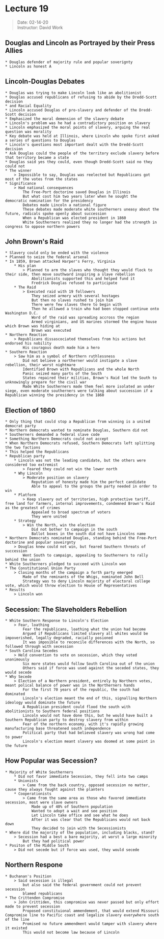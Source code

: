 # Lecture 19  
> Date: 02-14-20  
> Instructor: David Work  
  
## Douglas and Lincoln as Portrayed by their Press Allies  
    * Douglas defender of majority rule and popular soverignty  
    * Lincoln as honest A  
  
## Lincoln-Douglas Debates  
    * Douglas was trying to make Lincoln look like an abolitionist  
    * Douglas accused republicans of refusing to abide by the Dredd-Scott decision  
    * and Racial Equality  
    * Lincoln accused Douglas of pro-slavery and defender of the Dredd-Scott decision  
    * Emphasized the moral demension of the slavery debate  
    * Lincoln's problem was he had a contradictory position on slavery  
    * Lincoln emphasized the moral points of slavery, arguing the real question was morality  
    * Key debate was held at Illinois, where Lincoln who spoke first asked a series of questions to Douglas  
    * Lincoln's questions most important dealt with the Dredd-Scott decision  
    * Ask Douglas could the people of the territory exclude slavery before that territory became a state  
    * Douglas said yes they could, even though Dredd-Scott said no they could not  
    * The winner  
        > Impossible to say, Douglas was reelected but Republicans got most of the votes from the states  
    * Significance  
        > Had national consequences  
            The Free-Port doctorine saved Douglas in Illinois  
            But what cost him two years later when he sought the democratic nomination for the presidency  
            Debates made Lincoln a national figure   
            These debates made moderate white southerners uneasy about the future, radicals spoke openly about succession    
            When a Republican was elected president in 1860  
            White Southerners realized they no longer had the strength in congress to oppose northern powers  
      
## John Brown's Raid  
    * Slavery could only be ended with the violence  
    * Planned to seize the federal arsenal  
    * In 1859, Brown attacked Harper's Ferry, Virginia  
        * His plan  
            > Planned to arm the slaves who thought they would flock to their side, then move southward inspiring a slave rebellion  
                Abolitionists supported this and helped fund it  
                Fredrick Douglas refused to participate  
        * The Raid  
            > Executed raid with 19 followers  
                They seized armory with several hostages  
                But then no slaves rushed to join him  
                There were few slaves there to begin with  
                Then he allowed a train who had been stopped continue onto Washington D.C.  
                Word of the raid was spreading accross the region  
                Armed virginians, and US marines stormed the engine house which Brown was hiding at  
                Brown was executed  
    * Northern Reaction  
        > Republicans dissascociated themselves from his actions but endorsed his nobility  
            His couragous death made him a hero  
    * Southern Reaction   
        > Saw him as a symbol of Northern ruthlessness  
            Did not believe a northerner would instigate a slave rebellion, their worst nightmare  
            Identified Brown with Republicans and the whole North  
            Panic seized many parts of the South   
            States repaired their militias, Brown's Raid led the South to unknowingly prepare for the civil war  
            Made White Southerners made them feel more isolated an under siege, even moderate southerners were talking about succession if a Republican winning the presidency in the 1860  
  
## Election of 1860  
    * Only thing that could stop a Republican from winning is a united democrat party  
    * Northern democrats wanted to nominate Douglas, Southern did not  
    * Southerners demanded a federal slave code  
    * Something Northern Democrats could not accept  
    * When Northern Democrats refused, Southern Democrats left splitting the two factions  
    * This helped the Republicans  
    * Republican party  
        * Lincoln was not the leading candidate, but the others were considered too extremist  
            > Feared they could not win the lower north  
        * Why Lincoln  
            > Moderate position on slavery  
                Reputation of honesty made him the perfect candidate          
                Able to appeal to the groups the party needed in order to win  
        * Platform  
            > Keep slavery out of territories, high protective tariff, free land for farmers, internal improvements, condemned Brown's Raid as the greatest of crimes  
                Appealed to broad spectrum of voters  
                They were united  
        * Strategy  
            > Win the North, win the election  
                Did not bother to campaign in the south  
                Ballot boxes in the south did not have Lincolns name  
    * Northern Democrats nominated Douglas, standing behind the Free-Port doctorine and popular soveirgnty  
        > Douglas knew could not win, but feared Southern threats of succession  
            Went South to campaign, appealing to Southerners to rally behind the union  
    * White Southerners pledged to succeed with Lincoln won  
    * The Constitutional Union Party  
        > Closing months of the campaign a forth party emerged  
            Made of the reminants of the Whigs, nominated John Bell  
            Strategy was to deny Lincoln majority of electoral college vote, which would throw election to House of Representatives  
    * Results  
        > Lincoln won  
  
## Secession: The Slaveholders Rebellion  
    * White Southern Response to Lincoln's Election  
        > Fear, loathing  
            Fear the republicans, loathing what the union had become  
            Argued if Republicans limited slavery all whites would be impoverished, legally degraded, racially posioned  
            It was imposible to reconcile differences with the North, so followed through with secession  
    * South Carolina Secedes  
        > Held convention to vote on secession, which they voted unanimously  
            Six more states would follow South Carolina out of the union  
            Others said if force was used against the seceded states, they would secede  
    * Why Secede  
        > Election of a Northern president, entirely by Northern votes, meant polical balance of power was in the Northerners hands  
            For the first 70 years of the republic, the south had dominated   
            Lincoln's election meant the end of this, signalling Northern ideology would dominate the future  
            A Republican president could flood the south with abolitionists to Southern federal positions  
            Lincoln would not have done this, but he would have built a Southern Republican party to destroy slavery from within  
            Fear of the northern economy, with it's rapidly growing manufacturing base threatened south independence  
            Political party that had believed slavery was wrong had come to power  
            Lincoln's election meant slavery was doomed at some point in the future  
              
## How Popular was Secession?  
    * Majority of White Southerners  
        * Did not favor immediate Secession, they fell into two camps  
        * Unionists  
            > Came from the back country, opposed secession no matter, cause they always fought against the planters  
        * Cooperationists  
            > Came from the same area as those who favored immediate secession, most were slave owners  
                Made up of 40% of Southern population  
                Wanted to adopt a wait and see position  
                Let Lincoln take office and see what he does  
                After it was clear that the Republicans would not back down  
                They decided to join with the Secessionists  
    * Where did the majority of the population, including blacks, stand?  
        > Secession had a best a bare majority, at worst a large minority  
            But they had political power  
    * Positon of the Middle South   
        > Did not secede but if force was used, they would secede  
  
## Northern Respone  
    * Buchanan's Position  
        > Said secession is illegal  
            but also said the federal government could not prevent secession  
            blamed republicans   
    * The Crittenden Compromise  
        > John Crittiden, this compromise was never passed but only effort made to prevent secession  
            Proposed constituional ammendement, that would extend Missouri Compromise line to Pacific coast and legalize slavery everywhere south of the line  
            Promised no future ammendment would tamper with slavery where it existed  
            This would not become law because of Lincoln  
